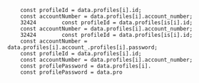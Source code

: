         const profileId = data.profiles[i].id;
        const accountNumber = data.profiles[i].account_number;
        32424        const profileId = data.profiles[is[i].id;
        const accountNumber = data.profiles[i].account_number;
        32424        const profileId = data.profiles[is[i].id;
        const accountNumber = data.profiles[i].account_.profiles[i].password;
        const profileId = data.profiles[i].id;
        const accountNumber = data.profiles[i].account_number;
        const profilePassword = data.profiles[i].
        const profilePassword = data.pro
